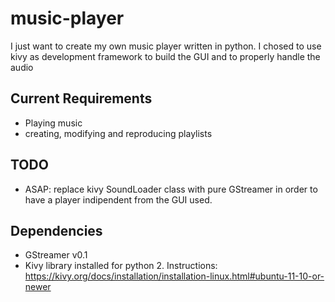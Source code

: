# music-player
I just want to create my own music player written in python. I chosed to use kivy as development framework to build the GUI and to properly handle the audio

## Current Requirements
- Playing music
- creating, modifying and reproducing playlists

## TODO
- ASAP: replace kivy SoundLoader class with pure GStreamer in order to have a player indipendent from the GUI used.

## Dependencies
- GStreamer v0.1
- Kivy library installed for python 2. Instructions: https://kivy.org/docs/installation/installation-linux.html#ubuntu-11-10-or-newer

